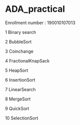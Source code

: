 # ADA_practical

Enrollment number  : 190010107013


1 Binary search

2 BubbleSort

3 Coinchange

4 FractionalKnapSack

5 HeapSort

6 InsertionSort

7 LinearSearch

8 MergeSort

9 QuickSort

10 SelectionSort
